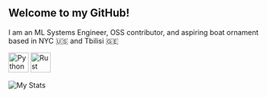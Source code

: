 ## Welcome to my GitHub!

I am an ML Systems Engineer, OSS contributor, and aspiring boat ornament based in NYC 🇺🇸 and Tbilisi 🇬🇪

<img src="https://cdn.simpleicons.org/python/3776AB" height="40" alt="Python"/>
<img src="https://cdn.simpleicons.org/rust/000000" height="40" alt="Rust"/>

![My Stats](https://github-readme-stats.vercel.app/api?username=besaleli&theme=tokyonight&show_icons=true&count_private=true&rank_icon=github)
